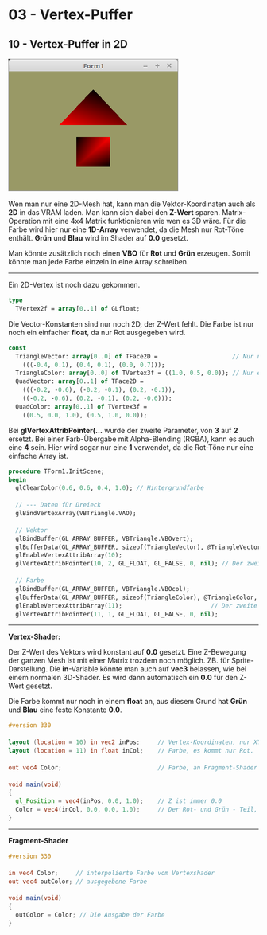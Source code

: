 # 03 - Vertex-Puffer
## 10 - Vertex-Puffer in 2D

![image.png](image.png)

Wen man nur eine 2D-Mesh hat, kann man die Vektor-Koordinaten auch als **2D** in das VRAM laden.
Man kann sich dabei den **Z-Wert** sparen. Matrix-Operation mit eine 4x4 Matrix funktionieren wie wen es 3D wäre.
Für die Farbe wird hier nur eine **1D-Array** verwendet, da die Mesh nur Rot-Töne enthält. **Grün** und **Blau** wird im Shader auf **0.0** gesetzt.

Man könnte zusätzlich noch einen **VBO** für **Rot** und **Grün** erzeugen. Somit könnte man jede Farbe einzeln in eine Array schreiben.

---
Ein 2D-Vertex ist noch dazu gekommen.

```pascal
type
  TVertex2f = array[0..1] of GLfloat;
```

Die Vector-Konstanten sind nur noch 2D, der Z-Wert fehlt.
Die Farbe ist nur noch ein einfacher **float**, da nur Rot ausgegeben wird.

```pascal
const
  TriangleVector: array[0..0] of TFace2D =                     // Nur noch eine 2D-Array (XY).
    (((-0.4, 0.1), (0.4, 0.1), (0.0, 0.7)));
  TriangleColor: array[0..0] of TVertex3f = ((1.0, 0.5, 0.0)); // Nur eine Float-Array.
  QuadVector: array[0..1] of TFace2D =
    (((-0.2, -0.6), (-0.2, -0.1), (0.2, -0.1)),
    ((-0.2, -0.6), (0.2, -0.1), (0.2, -0.6)));
  QuadColor: array[0..1] of TVertex3f =
    ((0.5, 0.0, 1.0), (0.5, 1.0, 0.0));
```

Bei **glVertexAttribPointer(...** wurde der zweite Parameter, von **3** auf **2** ersetzt.
Bei einer Farb-Übergabe mit Alpha-Blending (RGBA), kann es auch eine **4** sein.
Hier wird sogar nur eine **1** verwendet, da die Rot-Töne nur eine einfache Array ist.

```pascal
procedure TForm1.InitScene;
begin
  glClearColor(0.6, 0.6, 0.4, 1.0); // Hintergrundfarbe

  // --- Daten für Dreieck
  glBindVertexArray(VBTriangle.VAO);

  // Vektor
  glBindBuffer(GL_ARRAY_BUFFER, VBTriangle.VBOvert);
  glBufferData(GL_ARRAY_BUFFER, sizeof(TriangleVector), @TriangleVector, GL_STATIC_DRAW);
  glEnableVertexAttribArray(10);
  glVertexAttribPointer(10, 2, GL_FLOAT, GL_FALSE, 0, nil); // Der zweite Wert ist eine 2 für 2D.

  // Farbe
  glBindBuffer(GL_ARRAY_BUFFER, VBTriangle.VBOcol);
  glBufferData(GL_ARRAY_BUFFER, sizeof(TriangleColor), @TriangleColor, GL_STATIC_DRAW);
  glEnableVertexAttribArray(11);                         // Der zweite Wert ist eine 1 für eine Farbe (Rot).
  glVertexAttribPointer(11, 1, GL_FLOAT, GL_FALSE, 0, nil);
```


---
**Vertex-Shader:**

Der Z-Wert des Vektors wird konstant auf **0.0** gesetzt.
Eine Z-Bewegung der ganzen Mesh ist mit einer Matrix trozdem noch möglich. ZB. für Sprite-Darstellung.
Die **in**-Variable könnte man auch auf **vec3** belassen, wie bei einem normalen 3D-Shader. Es wird dann automatisch ein **0.0** für den Z-Wert gesetzt.

Die Farbe kommt nur noch in einem **float** an, aus diesem Grund hat **Grün** und **Blau** eine feste Konstante **0.0**.

```glsl
#version 330

layout (location = 10) in vec2 inPos;     // Vertex-Koordinaten, nur XY.
layout (location = 11) in float inCol;    // Farbe, es kommt nur Rot.

out vec4 Color;                           // Farbe, an Fragment-Shader übergeben.

void main(void)
{
  gl_Position = vec4(inPos, 0.0, 1.0);    // Z ist immer 0.0
  Color = vec4(inCol, 0.0, 0.0, 1.0);     // Der Rot- und Grün - Teil, ist 0.0
}

```


---
**Fragment-Shader**

```glsl
#version 330

in vec4 Color;     // interpolierte Farbe vom Vertexshader
out vec4 outColor; // ausgegebene Farbe

void main(void)
{
  outColor = Color; // Die Ausgabe der Farbe
}

```


